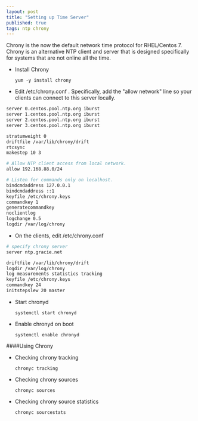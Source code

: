 ```yaml
---
layout: post
title: "Setting up Time Server"
published: true
tags: ntp chrony
---
```


Chrony is the now the default network time protocol for RHEL/Centos 7. Chrony is an alternative NTP client and server that is designed specifically for systems that are not online all the time.

* Install Chrony

    `yum -y install chrony`

* Edit /etc/chrony.conf  . Specifically, add the "allow network" line so your clients can connect to this server locally.  

```bash
server 0.centos.pool.ntp.org iburst
server 1.centos.pool.ntp.org iburst
server 2.centos.pool.ntp.org iburst
server 3.centos.pool.ntp.org iburst

stratumweight 0
driftfile /var/lib/chrony/drift
rtcsync
makestep 10 3

# Allow NTP client access from local network.
allow 192.168.88.0/24

# Listen for commands only on localhost.
bindcmdaddress 127.0.0.1
bindcmdaddress ::1
keyfile /etc/chrony.keys
commandkey 1
generatecommandkey
noclientlog
logchange 0.5
logdir /var/log/chrony
```

* On the clients, edit /etc/chrony.conf

```bash
# specify chrony server
server ntp.gracie.net

driftfile /var/lib/chrony/drift
logdir /var/log/chrony
log measurements statistics tracking
keyfile /etc/chrony.keys
commandkey 24
initstepslew 20 master
```

* Start chronyd

    `systemctl start chronyd`

* Enable chronyd on boot

    `systemctl enable chronyd`

####Using Chrony

* Checking chrony tracking

    `chronyc tracking`

* Checking chrony sources

    `chronyc sources`

* Checking chrony source statistics

    `chronyc sourcestats`
